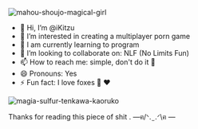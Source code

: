 
![mahou-shoujo-magical-girl](https://github.com/iKitzu/iKitzu/assets/156432424/ab7845d5-229a-441b-b618-3d14b7d78670)


- 👋 Hi, I’m @iKitzu
- 👀 I’m interested in creating a multiplayer porn game
- 🌱 I am currently learning to program 
- 💞️ I’m looking to collaborate on: NLF (No Limits Fun)
- 📫 How to reach me: simple, don't do it  🥶
- 😄 Pronouns: Yes
- ⚡ Fun fact: I love foxes 🦊 ❤️


![magia-sulfur-tenkawa-kaoruko](https://github.com/iKitzu/iKitzu/assets/156432424/faaca9dc-e295-46f5-9d95-270eb28141b3)

Thanks for reading this piece of shit
.            —ฅ/ᐠ. ̫ .ᐟ\ฅ —



<!---
iKitzu/iKitzu is a ✨ special ✨ repository because its `README.md` (this file) appears on your GitHub profile.
You can click the Preview link to take a look at your changes.
--->
